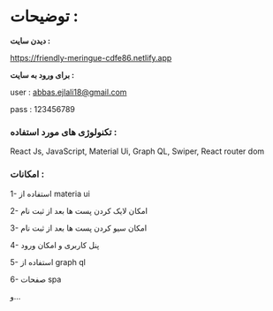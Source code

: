
# توضیحات :

**دیدن سایت :**

https://friendly-meringue-cdfe86.netlify.app

 **برای ورود به سایت :**
 
user : abbas.ejlali18@gmail.com

pass : 123456789

### تکنولوژی های مورد استفاده :

React Js, JavaScript, Material Ui,
Graph QL, Swiper, React router dom


### امکانات : 

1- استفاده از materia ui

2- امکان لایک کردن پست ها بعد از ثبت نام

3- امکان سیو کردن پست ها بعد از ثبت نام

4- پنل کاربری و امکان ورود 

5- استفاده از graph ql

6- صفحات spa

و...
